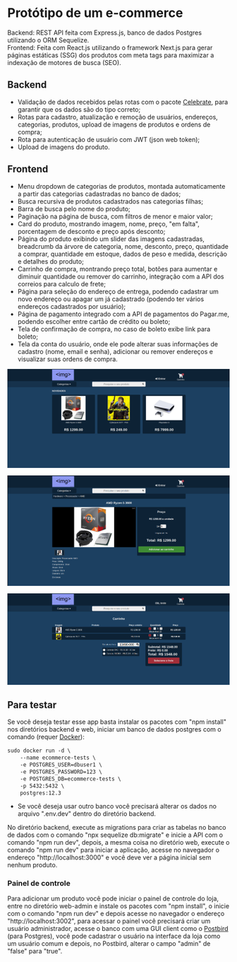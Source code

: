 # Protótipo de um e-commerce
Backend: REST API feita com Express.js, banco de dados Postgres utilizando o ORM Sequelize.</br>
Frontend: Feita com React.js utilizando o framework Next.js para gerar páginas estáticas (SSG) dos produtos com meta tags para maximizar a indexação de motores de busca (SEO).

## Backend
- Validação de dados recebidos pelas rotas com o pacote [Celebrate](https://github.com/arb/celebrate), para garantir que os dados são do tipo correto;
- Rotas para cadastro, atualização e remoção de usuários, endereços, categorias, produtos, upload de imagens de produtos e ordens de compra;
- Rota para autenticação de usuário com JWT (json web token);
- Upload de imagens do produto.

## Frontend
- Menu dropdown de categorias de produtos, montada automaticamente a partir das categorias cadastradas no banco de dados;
- Busca recursiva de produtos cadastrados nas categorias filhas;
- Barra de busca pelo nome do produto;
- Paginação na página de busca, com filtros de menor e maior valor;
- Card do produto, mostrando imagem, nome, preço, "em falta", porcentagem de desconto e preço após desconto;
- Página do produto exibindo um slider das imagens cadastradas, breadcrumb da árvore de categoria, nome, desconto, preço, quantidade a comprar, quantidade em estoque, dados de peso e medida, descrição e detalhes do produto;
- Carrinho de compra, montrando preço total, botões para aumentar e diminuir quantidade ou remover do carrinho, integração com a API dos correios para calculo de frete;
- Página para seleção do endereço de entrega, podendo cadastrar um novo endereço ou apagar um já cadastrado (podendo ter vários endereços cadastrados por usuário);
- Página de pagamento integrado com a API de pagamentos do Pagar.me, podendo escolher entre cartão de crédito ou boleto;
- Tela de confirmação de compra, no caso de boleto exibe link para boleto;
- Tela da conta do usuário, onde ele pode alterar suas informações de cadastro (nome, email e senha), adicionar ou remover endereços e visualizar suas ordens de compra.

<p align="center">
  <img src="https://github.com/bruzt/exemplo-ecommerce/blob/master/ecommerce1.png?raw=true">
</p>
<p align="center">
  <img src="https://github.com/bruzt/exemplo-ecommerce/blob/master/ecommerce2.png?raw=true">
</p>
<p align="center">
  <img src="https://github.com/bruzt/exemplo-ecommerce/blob/master/ecommerce3.png?raw=true">
</p>

## Para testar

Se você deseja testar esse app basta instalar os pacotes com "npm install" nos diretórios backend e web, iniciar um banco de dados postgres com o comando (requer [Docker](https://www.docker.com/)):

```
sudo docker run -d \
    --name ecommerce-tests \
    -e POSTGRES_USER=dbuser1 \
    -e POSTGRES_PASSWORD=123 \
    -e POSTGRES_DB=ecommerce-tests \
    -p 5432:5432 \
    postgres:12.3
```

* Se você deseja usar outro banco você precisará alterar os dados no arquivo ".env.dev" dentro do diretório backend.

No diretório backend, execute as migrations para criar as tabelas no banco de dados com o comando "npx sequelize db:migrate" e inicie a API com o comando "npm run dev", depois, a mesma coisa no diretório web, execute o comando "npm run dev" para iniciar a aplicação, acesse no navegador o endereço "http://localhost:3000" e você deve ver a página inicial sem nenhum produto.

### Painel de controle

Para adicionar um produto você pode iniciar o painel de controle do loja, entre no diretório web-admin e instale os pacotes com "npm install", o inicie com o comando "npm run dev" e depois acesse no navegador o endereço "http://localhost:3002", para acessar o painel você precisará criar um usuário administrador, acesse o banco com uma GUI client como o [Postbird](https://www.electronjs.org/apps/postbird) (para Postgres), você pode cadastrar o usuário na interface da loja como um usuário comum e depois, no Postbird, alterar o campo "admin" de "false" para "true".

<!-- 
VocCom o REST Client [Insomnia](https://insomnia.rest/), importe o workspace do projeto (o arquivo está na raiz desse projeto: "Insomnia_workspace.json"), execute a rota "session" (login) para te retornar uma JWT (JSON Web Token) para acessar as rotas, configure a Bearer token com o JWT na rota "store" de "categories" e "products", crie uma categoria de produto e depois um produto cadastrado ao id daquela categoria, recarregando a página web o card do produto deve aparecer.
-->


